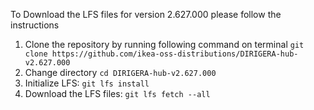 To Download the LFS files for version 2.627.000 please follow the instructions

1. Clone the repository by running following command on terminal `git clone https://github.com/ikea-oss-distributions/DIRIGERA-hub-v2.627.000`
2. Change directory `cd DIRIGERA-hub-v2.627.000`
3. Initialize LFS: `git lfs install`
4. Download the LFS files: `git lfs fetch --all`
